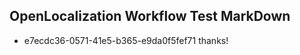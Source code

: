 ## OpenLocalization Workflow Test MarkDown
* e7ecdc36-0571-41e5-b365-e9da0f5fef71 thanks!

<!--HONumber=Jul16_HO4-->


